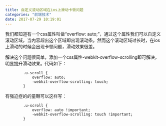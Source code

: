 ```yaml
---
title: 自定义滚动区域在ios上滑动卡顿问题
categories: "前端技术"
date: 2017-07-29 10:19:01
---
```


我们都知道有一个css属性叫做“overflow: auto;”，通过这个属性我们可以自定义滚动区域，当内容超出这个区域即出现滚动条。然而这个滚动区域过长时，在ios上滑动的时候会出现卡顿问题，滑动效果很差。


<!--more-->
 
解决这个问题很简单，添加一个css属性-webkit-overflow-scrolling即可解决，明显提升滑动效果。代码如下：
          
```
		.u-scroll {
		    overflow: auto;
		    -webkit-overflow-scrolling: touch;
		}    
```

有强迫症的的童鞋可以这样写：   
 
```
		.u-scroll {
		    overflow: auto !important;
		    -webkit-overflow-scrolling: touch !important;
		}    
```